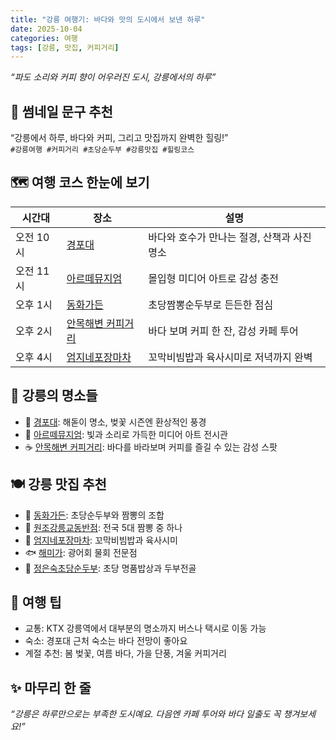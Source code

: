 ```yaml
---
title: "강릉 여행기: 바다와 맛의 도시에서 보낸 하루"
date: 2025-10-04
categories: 여행
tags: [강릉, 맛집, 커피거리]
---
```


_“파도 소리와 커피 향이 어우러진 도시, 강릉에서의 하루”_

## 📸 썸네일 문구 추천  
“강릉에서 하루, 바다와 커피, 그리고 맛집까지 완벽한 힐링!”  
`#강릉여행 #커피거리 #초당순두부 #강릉맛집 #힐링코스`

## 🗺️ 여행 코스 한눈에 보기

| 시간대 | 장소 | 설명 |
|--------|------|------|
| 오전 10시 | [경포대](https://map.naver.com/v5/entry/place/13493986) | 바다와 호수가 만나는 절경, 산책과 사진 명소 |
| 오전 11시 | [아르떼뮤지엄](https://artemuseum.com/gangneung/) | 몰입형 미디어 아트로 감성 충전 |
| 오후 1시 | [동화가든](https://map.naver.com/v5/entry/place/13493986) | 초당짬뽕순두부로 든든한 점심 |
| 오후 2시 | [안목해변 커피거리](https://map.naver.com/v5/entry/place/13493986) | 바다 보며 커피 한 잔, 감성 카페 투어 |
| 오후 4시 | [엄지네포장마차](https://map.naver.com/v5/entry/place/13493986) | 꼬막비빔밥과 육사시미로 저녁까지 완벽

## 🌅 강릉의 명소들

- 📍 [경포대](https://map.naver.com/v5/entry/place/13493986): 해돋이 명소, 벚꽃 시즌엔 환상적인 풍경  
- 🎨 [아르떼뮤지엄](https://artemuseum.com/gangneung/): 빛과 소리로 가득한 미디어 아트 전시관  
- ☕ [안목해변 커피거리](https://map.naver.com/v5/entry/place/13493986): 바다를 바라보며 커피를 즐길 수 있는 감성 스팟

## 🍽 강릉 맛집 추천

- 🥢 [동화가든](https://map.naver.com/v5/entry/place/13493986): 초당순두부와 짬뽕의 조합  
- 🍜 [원조강릉교동반점](https://map.naver.com/v5/entry/place/13493986): 전국 5대 짬뽕 중 하나  
- 🐚 [엄지네포장마차](https://map.naver.com/v5/entry/place/13493986): 꼬막비빔밥과 육사시미  
- 🐟 [해미가](https://map.naver.com/v5/entry/place/13493986): 광어회 물회 전문점  
- 🫘 [정은숙초당순두부](https://m.blog.naver.com/sun_ovo/223910154987): 초당 명품밥상과 두부전골

## 🎒 여행 팁

- 교통: KTX 강릉역에서 대부분의 명소까지 버스나 택시로 이동 가능  
- 숙소: 경포대 근처 숙소는 바다 전망이 좋아요  
- 계절 추천: 봄 벚꽃, 여름 바다, 가을 단풍, 겨울 커피거리

## ✨ 마무리 한 줄  
_“강릉은 하루만으로는 부족한 도시예요. 다음엔 카페 투어와 바다 일출도 꼭 챙겨보세요!”_
